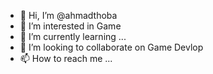 - 👋 Hi, I’m @ahmadthoba
- 👀 I’m interested in Game
- 🌱 I’m currently learning ...
- 💞️ I’m looking to collaborate on Game Devlop
- 📫 How to reach me ...

<!---
ahmadthoba/ahmadthoba is a ✨ special ✨ repository because its `README.md` (this file) appears on your GitHub profile.
You can click the Preview link to take a look at your changes.
--->
